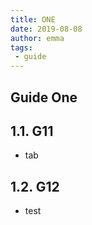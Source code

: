 ```yaml
---
title: ONE
date: 2019-08-08
author: emma
tags:
 - guide
---
```


## Guide One

## 1.1. G11
+ tab

## 1.2. G12
+ test
